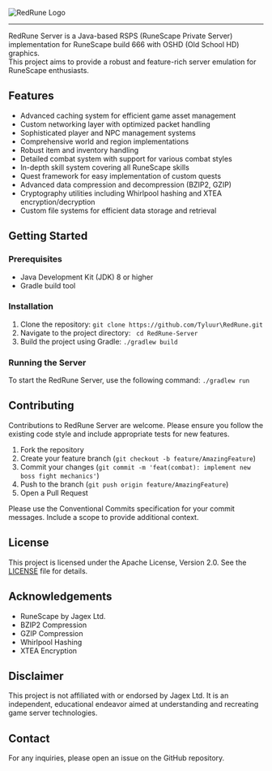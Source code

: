 ![RedRune Logo](https://i.imgur.com/uWQTVKc.png)

---


RedRune Server is a Java-based RSPS (RuneScape Private Server) implementation for RuneScape build 666 with OSHD (Old School HD) graphics.
<br>This project aims to provide a robust and feature-rich server emulation for RuneScape enthusiasts.

## Features

- Advanced caching system for efficient game asset management
- Custom networking layer with optimized packet handling
- Sophisticated player and NPC management systems
- Comprehensive world and region implementations
- Robust item and inventory handling
- Detailed combat system with support for various combat styles
- In-depth skill system covering all RuneScape skills
- Quest framework for easy implementation of custom quests
- Advanced data compression and decompression (BZIP2, GZIP)
- Cryptography utilities including Whirlpool hashing and XTEA encryption/decryption
- Custom file systems for efficient data storage and retrieval

## Getting Started

### Prerequisites

- Java Development Kit (JDK) 8 or higher
- Gradle build tool

### Installation

1. Clone the repository:
   `git clone https://github.com/Tyluur\RedRune.git`
2. Navigate to the project directory:
  ` cd RedRune-Server`
3. Build the project using Gradle:
   `./gradlew build`

### Running the Server

To start the RedRune Server, use the following command: `./gradlew run`

## Contributing

Contributions to RedRune Server are welcome. Please ensure you follow the existing code style and include appropriate tests for new features.

1. Fork the repository
2. Create your feature branch (`git checkout -b feature/AmazingFeature`)
3. Commit your changes (`git commit -m 'feat(combat): implement new boss fight mechanics'`)
4. Push to the branch (`git push origin feature/AmazingFeature`)
5. Open a Pull Request

Please use the Conventional Commits specification for your commit messages. Include a scope to provide additional context.

## License

This project is licensed under the Apache License, Version 2.0. See the [LICENSE](LICENSE) file for details.

## Acknowledgements

- RuneScape by Jagex Ltd.
- BZIP2 Compression
- GZIP Compression
- Whirlpool Hashing
- XTEA Encryption

## Disclaimer

This project is not affiliated with or endorsed by Jagex Ltd. It is an independent, educational endeavor aimed at understanding and recreating game server technologies.

## Contact

For any inquiries, please open an issue on the GitHub repository.
